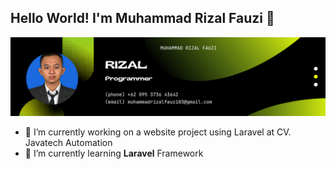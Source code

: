 ## Hello World! I'm Muhammad Rizal Fauzi 👋

![Muhammad Rizal Fauzi](img/github.png)

<!--
**MRizalfauzi23/MRizalfauzi23** is a ✨ _special_ ✨ repository because its `README.md` (this file) appears on your GitHub profile.

Here are some ideas to get you started:

- 🔭 I’m currently working on ...
- 🌱 I’m currently learning ...
- 👯 I’m looking to collaborate on ...
- 🤔 I’m looking for help with ...
- 💬 Ask me about ...
- 📫 How to reach me: ...
- 😄 Pronouns: ...
- ⚡ Fun fact: ...
-->

- 🔭 I’m currently working on a website project using Laravel at CV. Javatech Automation
- 🌱 I’m currently learning **Laravel** Framework
